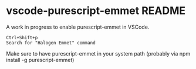 # vscode-purescript-emmet README

A work in progress to enable purescript-emmet in VSCode.

```
Ctrl+Shift+p
Search for "Halogen Emmet" command
```

Make sure to have purescript-emmet in your system path (probably via npm install -g purescript-emmet)